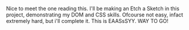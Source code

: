 Nice to meet the one reading this. I'll be making an Etch a Sketch
in this project, demonstrating my DOM and CSS skills. Ofcourse not
easy, infact extremely hard, but i'll complete it. This is EAASsSYY. 
WAY TO GO!  